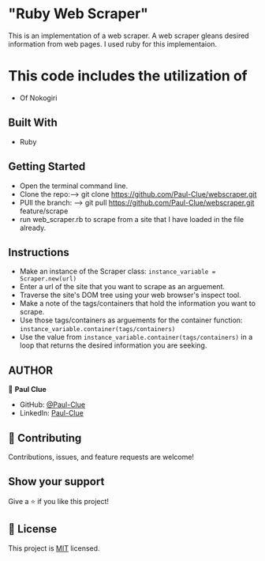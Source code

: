 # "Ruby Web Scraper"
 This is an implementation of a web scraper. A web scraper gleans desired information from web pages. I used ruby for this implementaion. 

# This code includes the utilization of 
- Of Nokogiri

## Built With
- Ruby

## Getting Started

- Open the terminal command line.
- Clone the repo:--> git clone https://github.com/Paul-Clue/webscraper.git
- PUll the branch: --> git pull https://github.com/Paul-Clue/webscraper.git feature/scrape
- run web_scraper.rb to scrape from a site that I have loaded in the file already.

## Instructions
- Make an instance of the Scraper class: `instance_variable = Scraper.new(url)`
- Enter a url of the site that you want to scrape as an arguement.
- Traverse the site's DOM tree using your web browser's inspect tool.
- Make a note of the tags/containers that hold the information you want to scrape.
- Use those tags/containers as arguements for the container function: `instance_variable.container(tags/containers)`
- Use the value from `instance_variable.container(tags/containers)` in a loop that returns the desired information you are seeking.


## AUTHOR
👤 **Paul Clue**
- GitHub: [@Paul-Clue](https://github.com/Paul-Clue/) 
- LinkedIn: [Paul-Clue](https://www.linkedin.com/in/paul-clue-5136a01b1/)

## 🤝 Contributing

Contributions, issues, and feature requests are welcome!

## Show your support

Give a ⭐️ if you like this project!

## 📝 License

This project is [MIT](https://github.com/Paul-Clue/webscraper/blob/main/LICENSE) licensed.